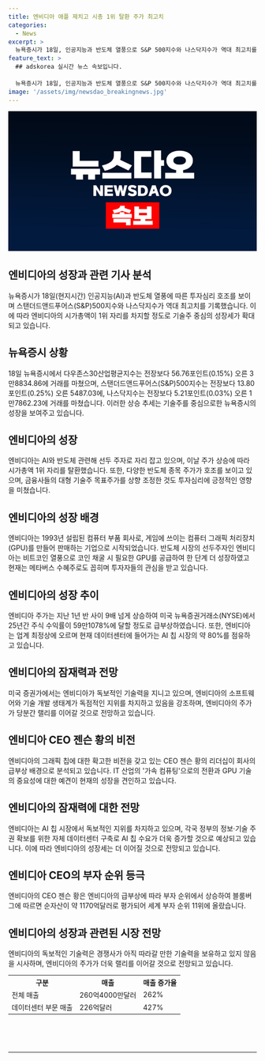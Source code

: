 ```yaml
---
title: 엔비디아 애플 제치고 시총 1위 탈환 주가 최고치
categories:
  - News
excerpt: >
  뉴욕증시가 18일, 인공지능과 반도체 열풍으로 S&P 500지수와 나스닥지수가 역대 최고치를 기록했다. 특히 엔비디아의 주가는 3.5% 상승하여 시가총액 1위 자리를 차지했고, 반도체 종목들도 호조를 보였다. 금융사들의 목표주가 상향조정과 AI 칩 시장의 선도적 지위에 대한 언급으로 투자심리는 호조를 유지했다. 미국 증권가는 엔비디아의 기술력과 소프트웨어, 기술 개발 생태계의 독점적인 지위에 주목하며 엔비디아 주가의 랠리가 계속될 것으로 전망했다.
feature_text: >
  ## adskorea 실시간 뉴스 속보입니다.

  뉴욕증시가 18일, 인공지능과 반도체 열풍으로 S&P 500지수와 나스닥지수가 역대 최고치를 기록했다. 특히 엔비디아의 주가는 3.5% 상승하여 시가총액 1위 자리를 차지했고, 반도체 종목들도 호조를 보였다. 금융사들의 목표주가 상향조정과 AI 칩 시장의 선도적 지위에 대한 언급으로 투자심리는 호조를 유지했다. 미국 증권가는 엔비디아의 기술력과 소프트웨어, 기술 개발 생태계의 독점적인 지위에 주목하며 엔비디아 주가의 랠리가 계속될 것으로 전망했다.
image: '/assets/img/newsdao_breakingnews.jpg'
---
```


<p><img src="/assets/img/newsdao_breakingnews.jpg" alt="adskorea 속보" /></p>

<h2 data-ke-size="size26">엔비디아의 성장과 관련 기사 분석</h2>

<p data-ke-size="size16">뉴욕증시가 18일(현지시간) 인공지능(AI)과 반도체 열풍에 따른 투자심리 호조를 보이며 스탠더드앤드푸어스(S&P)500지수와 나스닥지수가 역대 최고치를 기록했습니다. 이에 따라 엔비디아의 시가총액이 1위 자리를 차지할 정도로 기술주 중심의 성장세가 확대되고 있습니다.</p>

<h2 data-ke-size="size24">뉴욕증시 상황</h2>

<p data-ke-size="size16">18일 뉴욕증시에서 다우존스30산업평균지수는 전장보다 56.76포인트(0.15%) 오른 3만8834.86에 거래를 마쳤으며, 스탠더드앤드푸어스(S&P)500지수는 전장보다 13.80포인트(0.25%) 오른 5487.03에, 나스닥지수는 전장보다 5.21포인트(0.03%) 오른 1만7862.23에 거래를 마쳤습니다. 이러한 상승 추세는 기술주를 중심으로한 뉴욕증시의 성장을 보여주고 있습니다.</p>

<h2 data-ke-size="size24">엔비디아의 성장</h2>

<p data-ke-size="size16">엔비디아는 AI와 반도체 관련해 선두 주자로 자리 잡고 있으며, 이날 주가 상승에 따라 시가총액 1위 자리를 탈환했습니다. 또한, 다양한 반도체 종목 주가가 호조를 보이고 있으며, 금융사들의 대형 기술주 목표주가를 상향 조정한 것도 투자심리에 긍정적인 영향을 미쳤습니다.</p>

<h2 data-ke-size="size24">엔비디아의 성장 배경</h2>

<p data-ke-size="size16">엔비디아는 1993년 설립된 컴퓨터 부품 회사로, 게임에 쓰이는 컴퓨터 그래픽 처리장치(GPU)를 만들어 판매하는 기업으로 시작되었습니다. 반도체 시장의 선두주자인 엔비디아는 비트코인 열풍으로 코인 채굴 시 필요한 GPU를 공급하여 한 단계 더 성장하였고 현재는 메타버스 수혜주로도 꼽히며 투자자들의 관심을 받고 있습니다.</p>

<h2 data-ke-size="size24">엔비디아의 성장 추이</h2>

<p data-ke-size="size16">엔비디아 주가는 지난 1년 반 사이 9배 넘게 상승하여 미국 뉴욕증권거래소(NYSE)에서 25년간 주식 수익률이 59만1078%에 달할 정도로 급부상하였습니다. 또한, 엔비디아는 업계 최정상에 오르며 현재 데이터센터에 들어가는 AI 칩 시장의 약 80%를 점유하고 있습니다.</p>

<h2 data-ke-size="size24">엔비디아의 잠재력과 전망</h2>

<p data-ke-size="size16">미국 증권가에서는 엔비디아가 독보적인 기술력을 지니고 있으며, 엔비디아의 소프트웨어와 기술 개발 생태계가 독점적인 지위를 차지하고 있음을 강조하며, 엔비디아의 주가가 당분간 랠리를 이어갈 것으로 전망하고 있습니다.</p>

<h2 data-ke-size="size24">엔비디아 CEO 젠슨 황의 비전</h2>

<p data-ke-size="size16">엔비디아의 그래픽 칩에 대한 확고한 비전을 갖고 있는 CEO 젠슨 황의 리더십이 회사의 급부상 배경으로 분석되고 있습니다. IT 산업의 '가속 컴퓨팅'으로의 전환과 GPU 기술의 중요성에 대한 예견이 현재의 성장을 견인하고 있습니다.</p>

<h2 data-ke-size="size24">엔비디아의 잠재력에 대한 전망</h2>

<p data-ke-size="size16">엔비디아는 AI 칩 시장에서 독보적인 지위를 차지하고 있으며, 각국 정부의 정보·기술 주권 확보를 위한 자체 데이터센터 구축로 AI 칩 수요가 더욱 증가할 것으로 예상되고 있습니다. 이에 따라 엔비디아의 성장세는 더 이어질 것으로 전망되고 있습니다.</p>

<h2 data-ke-size="size24">엔비디아 CEO의 부자 순위 등극</h2>

<p data-ke-size="size16">엔비디아의 CEO 젠슨 황은 엔비디아의 급부상에 따라 부자 순위에서 상승하여 블룸버그에 따르면 순자산이 약 1170억달러로 평가되어 세계 부자 순위 11위에 올랐습니다.</p>

<h2 data-ke-size="size24">엔비디아의 성장과 관련된 시장 전망</h2>

<p data-ke-size="size16">엔비디아의 독보적인 기술력은 경쟁사가 아직 따라갈 만한 기술력을 보유하고 있지 않음을 시사하며, 엔비디아의 주가가 더욱 랠리를 이어갈 것으로 전망되고 있습니다.</p>

<table>
  <tr>
    <th>구분</th>
    <th>매출</th>
    <th>매출 증가율</th>
  </tr>
  <tr>
    <td>전체 매출</td>
    <td>260억4000만달러</td>
    <td>262%</td>
  </tr>
  <tr>
    <td>데이터센터 부문 매출</td>
    <td>226억달러</td>
    <td>427%</td>
  </tr>
</table>

<p data-ke-size="size16">&nbsp;</p>

<p data-ke-size="size16">&nbsp;</p>

<hr>

<p data-ke-size="size16">&nbsp;</p>

